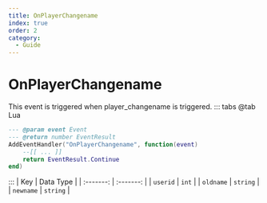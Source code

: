 ```yaml
---
title: OnPlayerChangename
index: true
order: 2
category:
  - Guide
---
```


# OnPlayerChangename
This event is triggered when player_changename is triggered.
::: tabs
@tab Lua
```lua
--- @param event Event
--- @return number EventResult
AddEventHandler("OnPlayerChangename", function(event)
    --[[ ... ]]
    return EventResult.Continue
end)
```

:::
|    Key    | Data Type |
| :-------: | :-------: |
|  `userid` |   `int`   |
| `oldname` |  `string` |
| `newname` |  `string` |